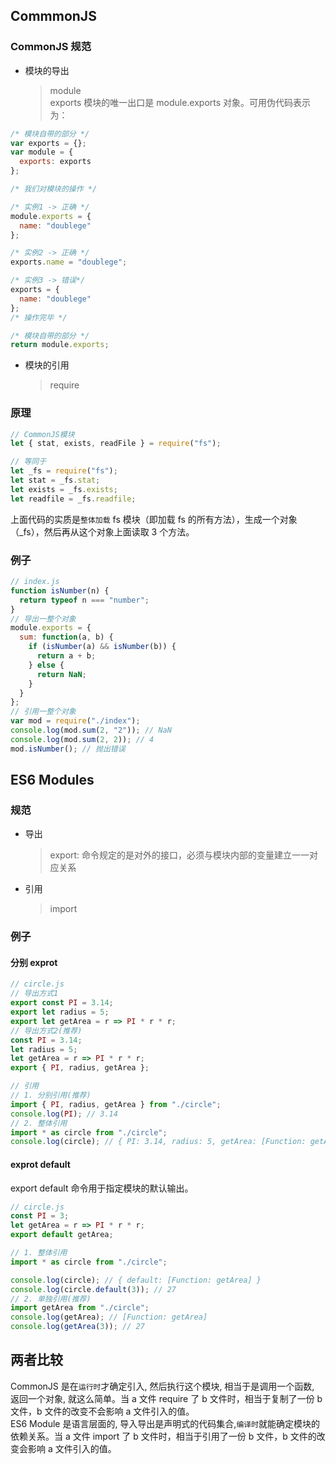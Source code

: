 ## CommmonJS

### CommonJS 规范

* 模块的导出
  > module  
  > exports
  > 模块的唯一出口是 module.exports 对象。可用伪代码表示为：

```javascript
/* 模块自带的部分 */
var exports = {};
var module = {
  exports: exports
};

/* 我们对模块的操作 */

/* 实例1 -> 正确 */
module.exports = {
  name: "doublege"
};

/* 实例2 -> 正确 */
exports.name = "doublege";

/* 实例3 -> 错误*/
exports = {
  name: "doublege"
};
/* 操作完毕 */

/* 模块自带的部分 */
return module.exports;
```

* 模块的引用
  > require

### 原理

```javascript
// CommonJS模块
let { stat, exists, readFile } = require("fs");

// 等同于
let _fs = require("fs");
let stat = _fs.stat;
let exists = _fs.exists;
let readfile = _fs.readfile;
```

上面代码的实质是`整体加载` fs 模块（即加载 fs 的所有方法），生成一个对象（\_fs），然后再从这个对象上面读取 3 个方法。

### 例子

```javascript
// index.js
function isNumber(n) {
  return typeof n === "number";
}
// 导出一整个对象
module.exports = {
  sum: function(a, b) {
    if (isNumber(a) && isNumber(b)) {
      return a + b;
    } else {
      return NaN;
    }
  }
};
// 引用一整个对象
var mod = require("./index");
console.log(mod.sum(2, "2")); // NaN
console.log(mod.sum(2, 2)); // 4
mod.isNumber(); // 抛出错误
```

## ES6 Modules

### 规范

* 导出
  > export: 命令规定的是对外的接口，必须与模块内部的变量建立一一对应关系
* 引用
  > import

### 例子

#### 分别 exprot

```javascript
// circle.js
// 导出方式1
export const PI = 3.14;
export let radius = 5;
export let getArea = r => PI * r * r;
// 导出方式2(推荐)
const PI = 3.14;
let radius = 5;
let getArea = r => PI * r * r;
export { PI, radius, getArea };

// 引用
// 1. 分别引用(推荐)
import { PI, radius, getArea } from "./circle";
console.log(PI); // 3.14
// 2. 整体引用
import * as circle from "./circle";
console.log(circle); // { PI: 3.14, radius: 5, getArea: [Function: getArea] }
```

#### exprot default

export default 命令用于指定模块的默认输出。

```javascript
// circle.js
const PI = 3;
let getArea = r => PI * r * r;
export default getArea;

// 1. 整体引用
import * as circle from "./circle";

console.log(circle); // { default: [Function: getArea] }
console.log(circle.default(3)); // 27
// 2. 单独引用(推荐)
import getArea from "./circle";
console.log(getArea); // [Function: getArea]
console.log(getArea(3)); // 27
```

## 两者比较

CommonJS 是在`运行时`才确定引入, 然后执行这个模块, 相当于是调用一个函数, 返回一个对象, 就这么简单。当 a 文件 require 了 b 文件时，相当于复制了一份 b 文件，b 文件的改变不会影响 a 文件引入的值。  
ES6 Module 是语言层面的, 导入导出是声明式的代码集合,`编译时`就能确定模块的依赖关系。当 a 文件 import 了 b 文件时，相当于引用了一份 b 文件，b 文件的改变会影响 a 文件引入的值。
